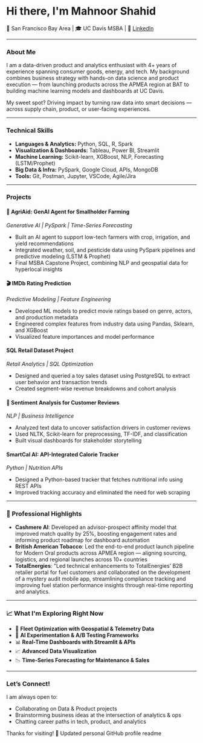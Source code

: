# Hi there, I'm Mahnoor Shahid

📍 San Francisco Bay Area | 🎓 UC Davis MSBA | 🔗 [LinkedIn](https://www.linkedin.com/in/mahnoor-shahid-516545154/)

---

### About Me
I am a data-driven product and analytics enthusiast with 4+ years of experience spanning consumer goods, energy, and tech. My background combines business strategy with hands-on data science and product execution — from launching products across the APMEA region at BAT to building machine learning models and dashboards at UC Davis.

My sweet spot? Driving impact by turning raw data into smart decisions — across supply chain, product, or user-facing experiences.

---

### Technical Skills

- **Languages & Analytics:** Python, SQL, R, Spark  
- **Visualization & Dashboards:** Tableau, Power BI, Streamlit  
- **Machine Learning:** Scikit-learn, XGBoost, NLP, Forecasting (LSTM/Prophet)  
- **Big Data & Infra:** PySpark, Google Cloud, APIs, MongoDB  
- **Tools:** Git, Postman, Jupyter, VSCode, Agile/Jira

---

###  Projects

#### 🌱 AgriAid: GenAI Agent for Smallholder Farming
*Generative AI | PySpark | Time-Series Forecasting*
- Built an AI agent to support low-tech farmers with crop, irrigation, and yield recommendations
- Integrated weather, soil, and pesticide data using PySpark pipelines and predictive modeling (LSTM & Prophet)
- Final MSBA Capstone Project, combining NLP and geospatial data for hyperlocal insights

#### 🎬 IMDb Rating Prediction
*Predictive Modeling | Feature Engineering*
- Developed ML models to predict movie ratings based on genre, actors, and production metadata
- Engineered complex features from industry data using Pandas, Sklearn, and XGBoost
- Visualized feature importances and model performance

####  SQL Retail Dataset Project
*Retail Analytics | SQL Optimization*
- Designed and queried a toy sales dataset using PostgreSQL to extract user behavior and transaction trends
- Created segment-wise revenue breakdowns and cohort analysis

#### 💬 Sentiment Analysis for Customer Reviews
*NLP | Business Intelligence*
- Analyzed text data to uncover satisfaction drivers in customer reviews
- Used NLTK, Scikit-learn for preprocessing, TF-IDF, and classification
- Built visual dashboards for stakeholder storytelling

####  SmartCal AI: API-Integrated Calorie Tracker
*Python | Nutrition APIs*
- Designed a Python-based tracker that fetches nutritional info using REST APIs
- Improved tracking accuracy and eliminated the need for web scraping

---

### 💼 Professional Highlights

- **Cashmere AI**: Developed an advisor-prospect affinity model that improved match quality by 25%, boosting engagement rates and informing product roadmap for dashboard automation  
- **British American Tobacco**: Led the end-to-end product launch pipeline for Modern Oral products across APMEA region — aligning sourcing, logistics, and regional launches across 10+ countries  
- **TotalEnergies**: "Led technical enhancements to TotalEnergies’ B2B retailer portal for fuel customers and collaborated on the development of a mystery audit mobile app, streamlining compliance tracking and improving fuel station performance insights through real-time reporting and analytics.

---

### 📈 What I'm Exploring Right Now

- 🚗 **Fleet Optimization with Geospatial & Telemetry Data**  
- 🤖 **AI Experimentation & A/B Testing Frameworks**  
- 📊 **Real-Time Dashboards with Streamlit & APIs**  
- 📈 **Advanced Data Visualization**  
- 📉 **Time-Series Forecasting for Maintenance & Sales**


---

###  Let’s Connect!

I am always open to:
-  Collaborating on Data & Product projects
-  Brainstorming business ideas at the intersection of analytics & ops
-  Chatting career paths in tech, product, and analytics

Thanks for visiting! 🚀
Updated personal GitHub profile readme

<!--
**MahnoorShahid5432/MahnoorShahid5432** is a ✨ _special_ ✨ repository because its `README.md` (this file) appears on your GitHub profile.

Here are some ideas to get you started:

- 🔭 I’m currently working on ...
- 🌱 I’m currently learning ...
- 👯 I’m looking to collaborate on ...
- 🤔 I’m looking for help with ...
- 💬 Ask me about ...
- 📫 How to reach me: ...
- 😄 Pronouns: ...
- ⚡ Fun fact: ...
-->
